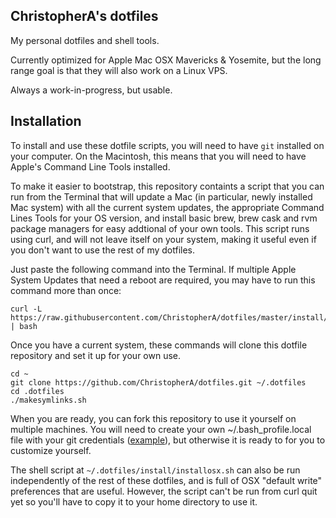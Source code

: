 ChristopherA's dotfiles
-----------------------

My personal dotfiles and shell tools.

Currently optimized for Apple Mac OSX Mavericks & Yosemite, but the long range goal is that they will also work on a Linux VPS.

Always a work-in-progress, but usable.

Installation
------------

To install and use these dotfile scripts, you will need to have `git` installed on your computer. On the Macintosh, this means that you will need to have Apple's Command Line Tools installed.

To make it easier to bootstrap, this repository containts a script that you can run from the Terminal that will update a Mac (in particular, newly installed Mac system) with all the current system updates, the appropriate Command Lines Tools for your OS version, and install basic brew, brew cask and rvm package managers for easy addtional of your own tools. This script runs using curl, and will not leave itself on your system, making it useful even if you don't want to use the rest of my dotfiles.

Just paste the following command into the Terminal. If multiple Apple System Updates that need a reboot are required, you may have to run this command more than once:

```
curl -L https://raw.githubusercontent.com/ChristopherA/dotfiles/master/install/allosxupdates.sh | bash
```
Once you have a current system, these commands will clone this dotfile repository and set it up for your own use. 

```
cd ~
git clone https://github.com/ChristopherA/dotfiles.git ~/.dotfiles
cd .dotfiles
./makesymlinks.sh
```
When you are ready, you can fork this repository to use it yourself on multiple machines. You will need to create your own ~/.bash_profile.local file with your git credentials ([example](https://gist.github.com/ChristopherA/503b172a5fcae5410492)), but otherwise it is ready to for you to customize yourself.

The shell script at `~/.dotfiles/install/installosx.sh` can also be run independently of the rest of these dotfiles, and is full of OSX "default write" preferences that are useful. However, the script can't be run from curl quit yet so you'll have to copy it to your home directory to use it.

